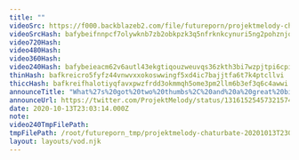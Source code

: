 ```yaml
---
title: ""
videoSrc: https://f000.backblazeb2.com/file/futureporn/projektmelody-chaturbate-20201013T230314Z.mp4
videoSrcHash: bafybeifnnpcf7olywknb7zb2obkpzk3q5nfrknkcynuri5ng2pohznjqty?filename=projektmelody-chaturbate-20201013T230314Z-source.mp4
video720Hash: 
video480Hash: 
video360Hash: 
video240Hash: bafybeieacm62v6autl43ekgtiqouzweuvqs36zkth3bi7wzpjtpi6cpi5e?filename=projektmelody-chaturbate-20201013T230314Z-240p.mp4
thinHash: bafkreicro5fyfz44vnwvxxokoswwingf5xd4ic7bajjtfa6t7k4ptcllvi
thiccHash: bafkreifhalotiyqfavxpwzfrdd3okmmqh5ome3pm2llm6b3ef3q6c4awwi
announceTitle: "What%27s%20got%20two%20thumbs%2C%20and%20a%20great%20big%20throbbing%20personality%3F%20%20asking%20for%20a%20friend"
announceUrl: https://twitter.com/ProjektMelody/status/1316152545732157448
date: 2020-10-13T23:03:14.000Z
note: 
video240TmpFilePath: 
tmpFilePath: /root/futureporn_tmp/projektmelody-chaturbate-20201013T230314Z.mp4
layout: layouts/vod.njk
---
```


